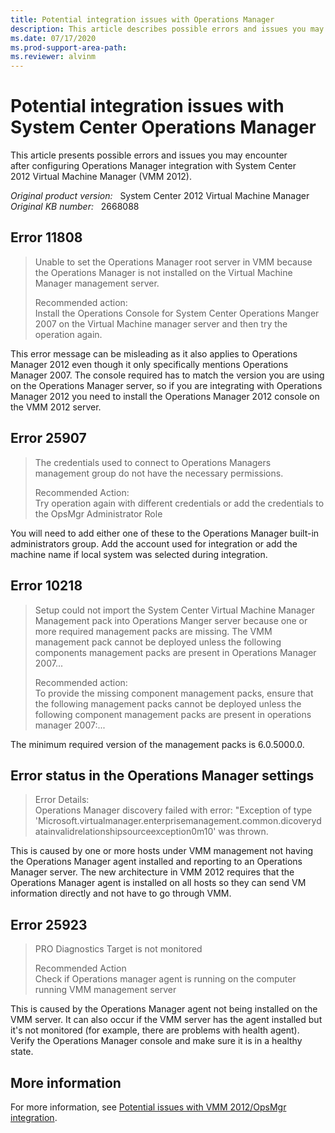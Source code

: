 ```yaml
---
title: Potential integration issues with Operations Manager
description: This article describes possible errors and issues you may encounter after configuring Operations Manager integration with System Center 2012 Virtual Machine Manager.
ms.date: 07/17/2020
ms.prod-support-area-path: 
ms.reviewer: alvinm
---
```

# Potential integration issues with System Center Operations Manager

This article presents possible errors and issues you may encounter after configuring Operations Manager integration with System Center 2012 Virtual Machine Manager (VMM 2012).

_Original product version:_ &nbsp; System Center 2012 Virtual Machine Manager  
_Original KB number:_ &nbsp; 2668088

## Error 11808

> Unable to set the Operations Manager root server in VMM because the Operations Manager is not installed on the Virtual Machine Manager management server.
>
> Recommended action:  
> Install the Operations Console for System Center Operations Manger 2007 on the Virtual Machine manager server and then try the operation again.

This error message can be misleading as it also applies to Operations Manager 2012 even though it only specifically mentions Operations Manager 2007. The console required has to match the version you are using on the Operations Manager server, so if you are integrating with Operations Manager 2012 you need to install the Operations Manager 2012 console on the VMM 2012 server.

## Error 25907

> The credentials used to connect to Operations Managers management group do not have the necessary permissions.
>
> Recommended Action:  
> Try operation again with different credentials or add the credentials to the OpsMgr Administrator Role

You will need to add either one of these to the Operations Manager built-in administrators group. Add the account used for integration or add the machine name if local system was selected during integration.

## Error 10218

> Setup could not import the System Center Virtual Machine Manager Management pack into Operations Manger server because one or more required management packs are missing. The VMM management pack cannot be deployed unless the following components management packs are present in Operations Manager 2007...
>
> Recommended action:  
> To provide the missing component management packs, ensure that the following management packs cannot be deployed unless the following component management packs are present in operations manager 2007:...

The minimum required version of the management packs is 6.0.5000.0.

## Error status in the Operations Manager settings

> Error Details:  
> Operations Manager discovery failed with error: "Exception of type 'Microsoft.virtualmanager.enterprisemanagement.common.dicoverydatainvalidrelationshipsourceexception0m10' was thrown.

This is caused by one or more hosts under VMM management not having the Operations Manager agent installed and reporting to an Operations Manager server. The new architecture in VMM 2012 requires that the Operations Manager agent is installed on all hosts so they can send VM information directly and not have to go through VMM.

## Error 25923

> PRO Diagnostics Target is not monitored
>
> Recommended Action  
> Check if Operations manager agent is running on the computer running VMM management server

This is caused by the Operations Manager agent not being installed on the VMM server. It can also occur if the VMM server has the agent installed but it's not monitored (for example, there are problems with health agent). Verify the Operations Manager console and make sure it is in a healthy state.

## More information

For more information, see [Potential issues with VMM 2012/OpsMgr integration](https://techcommunity.microsoft.com/t5/system-center-blog/potential-issues-with-vmm-2012-opsmgr-integration/ba-p/344614).

